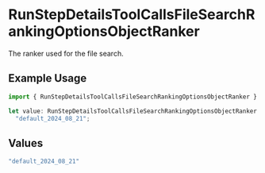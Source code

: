 # RunStepDetailsToolCallsFileSearchRankingOptionsObjectRanker

The ranker used for the file search.

## Example Usage

```typescript
import { RunStepDetailsToolCallsFileSearchRankingOptionsObjectRanker } from "argot-open-ai/models/components";

let value: RunStepDetailsToolCallsFileSearchRankingOptionsObjectRanker =
  "default_2024_08_21";
```

## Values

```typescript
"default_2024_08_21"
```